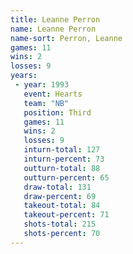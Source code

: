 ```yaml
---
title: Leanne Perron
name: Leanne Perron
name-sort: Perron, Leanne
games: 11
wins: 2
losses: 9
years:
 - year: 1993
   event: Hearts
   team: "NB"
   position: Third
   games: 11
   wins: 2
   losses: 9
   inturn-total: 127
   inturn-percent: 73
   outturn-total: 88
   outturn-percent: 65
   draw-total: 131
   draw-percent: 69
   takeout-total: 84
   takeout-percent: 71
   shots-total: 215
   shots-percent: 70
---
```

